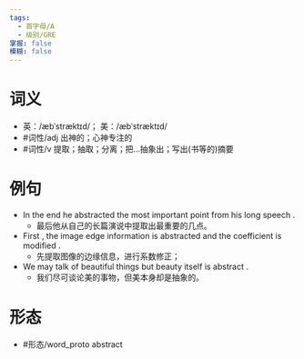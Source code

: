 ```yaml
---
tags:
  - 首字母/A
  - 级别/GRE
掌握: false
模糊: false
---
```

# 词义
- 英：/æbˈstræktɪd/； 美：/æbˈstræktɪd/
- #词性/adj  出神的；心神专注的
- #词性/v  提取；抽取；分离；把…抽象出；写出(书等的)摘要
# 例句
- In the end he abstracted the most important point from his long speech .
	- 最后他从自己的长篇演说中提取出最重要的几点。
- First , the image edge information is abstracted and the coefficient is modified .
	- 先提取图像的边缘信息，进行系数修正；
- We may talk of beautiful things but beauty itself is abstract .
	- 我们尽可谈论美的事物，但美本身却是抽象的。
# 形态
- #形态/word_proto abstract
